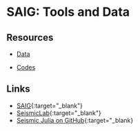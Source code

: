 # **SAIG**: Tools and Data

## Resources
* [Data](datasets/index.md)
<!-- * Figures -->
* [Codes](codes.md)


## Links
* [SAIG](http://saig.physics.ualberta.ca/){:target="_blank"}
* [SeismicLab](http://seismic-lab.physics.ualberta.ca/){:target="_blank"}
* [Seismic Julia on GitHub](https://github.com/SeismicJulia/Seismic.jl){:target="_blank}